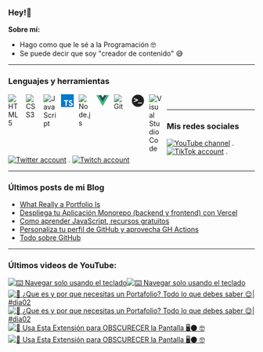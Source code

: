 ### Hey!👋
**Sobre mí:**
- Hago como que le sé a la Programación 🤓 
- Se puede decir que soy "creador de contenido" 😅

---
### Lenguajes y herramientas

<img align="left" alt="HTML5" width="26px" src="https://cdn.jsdelivr.net/gh/devicons/devicon/icons/html5/html5-original.svg" style="padding-right:10px;" />
<img align="left" alt="CSS3" width="26px" src="https://cdn.jsdelivr.net/gh/devicons/devicon/icons/css3/css3-original.svg" style="padding-right:10px;" />
<img align="left" alt="JavaScript" width="26px" src="https://cdn.jsdelivr.net/gh/devicons/devicon/icons/javascript/javascript-original.svg" style="padding-right:10px;" />
<img align="left" alt="Typescript" width="26px" src="https://raw.githubusercontent.com/github/explore/80688e429a7d4ef2fca1e82350fe8e3517d3494d/topics/typescript/typescript.png" style="padding-right:10px;" />
<img align="left" alt="Node.js" width="26px" src="https://cdn.jsdelivr.net/gh/devicons/devicon/icons/nodejs/nodejs-original.svg" style="padding-right:10px;" />
<img align="left" alt="Vue" width="26px" src="https://raw.githubusercontent.com/github/explore/80688e429a7d4ef2fca1e82350fe8e3517d3494d/topics/vue/vue.png" style="padding-right:10px;" />
<img align="left" alt="Git" width="26px" src="https://cdn.jsdelivr.net/gh/devicons/devicon/icons/git/git-original.svg" style="padding-right:10px;" />
<img align="left" alt="Terminal" width="26px" src="https://raw.githubusercontent.com/github/explore/d92924b1d925bb134e308bd29c9de6c302ed3beb/topics/terminal/terminal.png" style="padding-right:10px;" />
<img align="left" alt="Visual Studio Code" width="26px" src="https://cdn.jsdelivr.net/gh/devicons/devicon/icons/vscode/vscode-original.svg" style="padding-right:10px;" />

<br>

---
### Mis redes sociales

[![YouTube channel](https://img.shields.io/youtube/channel/subscribers/UCKMWXwHYoy920OFEN_BM5VQ?style=social)](https://www.youtube.com/@doneberdev)
 . [![TikTok account](https://img.shields.io/endpoint?logo=TikTok&style=social&url=https%3A%2F%2Fdoneber.dev%2Ftiktok-counter%2F)](https://www.tiktok.com/@doneberdev)
 . [![Twitter account](https://img.shields.io/twitter/follow/doneberdev?label=Followers&style=social)](https://twitter.com/doneberdev)
 . [![Twitch account](https://img.shields.io/twitch/status/doneberdev?style=social)](https://twitch.tv/doneberdev)
 
---
### Últimos posts de mi Blog

<!-- BLOG-POST-LIST:START -->
- [What Really a Portfolio Is](https://doneber.dev/blog/what-really-a-portfolio-is/)
- [Despliega tu Aplicación Monorepo &lpar;backend y frontend&rpar; con Vercel](https://doneber.dev/blog/despliega-tu-aplicaci%C3%B3n-monorepo-backend-y-frontend-con-vercel/)
- [Como aprender JavaScript, recursos gratuitos](https://doneber.dev/blog/como-aprender-javascript-recursos-gratuitos/)
- [Personaliza tu perfil de GitHub y aprovecha GH Actions](https://doneber.dev/blog/personaliza-tu-perfil-de-github-y-aprovecha-gh-actions/)
- [Todo sobre GitHub](https://doneber.dev/blog/todo-sobre-github/)
<!-- BLOG-POST-LIST:END -->
 
---
### Últimos videos de YouTube:

<!-- BEGIN YOUTUBE-CARDS -->
[![⌨️ Navegar solo usando el teclado](https://ytcards.demolab.com/?id=DGphZEjb46I&title=%E2%8C%A8%EF%B8%8F+Navegar+solo+usando+el+teclado&lang=en&timestamp=1677685373&background_color=%230f0f0f&title_color=%23ffffff&stats_color=%23dedede&width=250&duration=60 "⌨️ Navegar solo usando el teclado")](https://www.youtube.com/watch?v=DGphZEjb46I#gh-dark-mode-only)[![⌨️ Navegar solo usando el teclado](https://ytcards.demolab.com/?id=DGphZEjb46I&title=%E2%8C%A8%EF%B8%8F+Navegar+solo+usando+el+teclado&lang=en&timestamp=1677685373&background_color=%230d1117&title_color=%23ffffff&stats_color=%23dedede&width=250&duration=60 "⌨️ Navegar solo usando el teclado")](https://www.youtube.com/watch?v=DGphZEjb46I#gh-light-mode-only)
[![📂 ¿Que es y por que necesitas un Portafolio? Todo lo que debes saber 😌| #dia02](https://ytcards.demolab.com/?id=XBvUYYtdyaM&title=%F0%9F%93%82+%C2%BFQue+es+y+por+que+necesitas+un+Portafolio%3F+Todo+lo+que+debes+saber+%F0%9F%98%8C%7C+%23dia02&lang=en&timestamp=1677465800&background_color=%230f0f0f&title_color=%23ffffff&stats_color=%23dedede&width=250&duration=991 "📂 ¿Que es y por que necesitas un Portafolio? Todo lo que debes saber 😌| #dia02")](https://www.youtube.com/watch?v=XBvUYYtdyaM#gh-dark-mode-only)[![📂 ¿Que es y por que necesitas un Portafolio? Todo lo que debes saber 😌| #dia02](https://ytcards.demolab.com/?id=XBvUYYtdyaM&title=%F0%9F%93%82+%C2%BFQue+es+y+por+que+necesitas+un+Portafolio%3F+Todo+lo+que+debes+saber+%F0%9F%98%8C%7C+%23dia02&lang=en&timestamp=1677465800&background_color=%230d1117&title_color=%23ffffff&stats_color=%23dedede&width=250&duration=991 "📂 ¿Que es y por que necesitas un Portafolio? Todo lo que debes saber 😌| #dia02")](https://www.youtube.com/watch?v=XBvUYYtdyaM#gh-light-mode-only)
[![🌌 Usa Esta Extensión para OBSCURECER la Pantalla 🖥️🌑 🤓](https://ytcards.demolab.com/?id=ojROG6UgWAc&title=%F0%9F%8C%8C+Usa+Esta+Extensi%C3%B3n+para+OBSCURECER+la+Pantalla+%F0%9F%96%A5%EF%B8%8F%F0%9F%8C%91+%F0%9F%A4%93&lang=en&timestamp=1677269347&background_color=%230f0f0f&title_color=%23ffffff&stats_color=%23dedede&width=250&duration=53 "🌌 Usa Esta Extensión para OBSCURECER la Pantalla 🖥️🌑 🤓")](https://www.youtube.com/watch?v=ojROG6UgWAc#gh-dark-mode-only)[![🌌 Usa Esta Extensión para OBSCURECER la Pantalla 🖥️🌑 🤓](https://ytcards.demolab.com/?id=ojROG6UgWAc&title=%F0%9F%8C%8C+Usa+Esta+Extensi%C3%B3n+para+OBSCURECER+la+Pantalla+%F0%9F%96%A5%EF%B8%8F%F0%9F%8C%91+%F0%9F%A4%93&lang=en&timestamp=1677269347&background_color=%230d1117&title_color=%23ffffff&stats_color=%23dedede&width=250&duration=53 "🌌 Usa Esta Extensión para OBSCURECER la Pantalla 🖥️🌑 🤓")](https://www.youtube.com/watch?v=ojROG6UgWAc#gh-light-mode-only)
<!-- END YOUTUBE-CARDS -->
